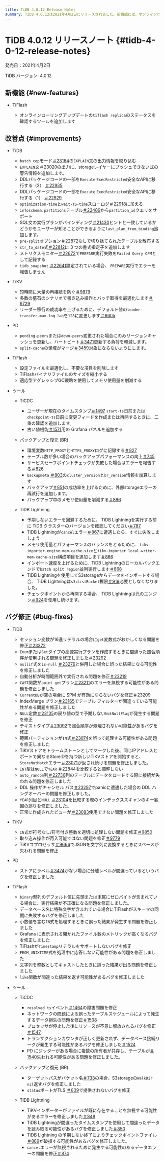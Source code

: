 ```yaml
---
title: TiDB 4.0.12 Release Notes
summary: TiDB 4.0.12は2021年4月2日にリリースされました。新機能には、オンラインローリングアップデート用の「tiflashレプリカ」の状態を確認するツールが含まれています。TiDB、TiKV、PD、 TiFlash、および各種ツールの機能強化に加え、TiDB、TiKV、PD、 TiFlash、TiCDC、バックアップ＆リストア、 TiDB Lightningのバグ修正も実装されました。
---
```


# TiDB 4.0.12 リリースノート {#tidb-4-0-12-release-notes}

発売日：2021年4月2日

TiDB バージョン: 4.0.12

## 新機能 {#new-features}

-   TiFlash

    -   オンラインローリングアップデートの`tiflash replica`のステータスを確認するツールを追加します

## 改善点 {#improvements}

-   TiDB

    -   `batch cop`モード[＃23164](https://github.com/pingcap/tidb/pull/23164)の`EXPLAIN`文の出力情報を絞り込む
    -   `EXPLAIN`文[＃23020](https://github.com/pingcap/tidb/pull/23020)の出力に、storageレイヤーにプッシュできない式の警告情報を追加します。
    -   DDLパッケージコードの一部を`Execute` `ExecRestricted`安全なAPIに移行する（2） [＃22935](https://github.com/pingcap/tidb/pull/22935)
    -   DDLパッケージコードの一部を`Execute` `ExecRestricted`安全なAPIに移行する（1） [＃22929](https://github.com/pingcap/tidb/pull/22929)
    -   `optimization-time`と`wait-TS-time`スローログ[＃22918](https://github.com/pingcap/tidb/pull/22918)に加える
    -   `infoschema.partitions`テーブル[＃22489](https://github.com/pingcap/tidb/pull/22489)から`partition_id`クエリをサポート
    -   SQL文の実行プランがバインディング[＃21430](https://github.com/pingcap/tidb/pull/21430)ヒントと一致しているかどうかをユーザーが知ることができるように`last_plan_from_binding`追加します。
    -   `pre-split`オプション[＃22872](https://github.com/pingcap/tidb/pull/22872)なしで切り捨てられたテーブルを散布する
    -   `str_to_date`式[＃22812](https://github.com/pingcap/tidb/pull/22812)に 3 つの書式指定子を追加します
    -   メトリクスモニター[＃22672](https://github.com/pingcap/tidb/pull/22672)で`PREPARE`実行失敗を`Failed Query OPM`として記録する
    -   `tidb_snapshot` [＃22641](https://github.com/pingcap/tidb/pull/22641)設定されている場合、 `PREPARE`実行でエラーを報告しません

-   TiKV

    -   短時間に大量の再接続を防ぐ[＃9879](https://github.com/tikv/tikv/pull/9879)
    -   多数の墓石のシナリオで書き込み操作とバッチ取得を最適化します[＃9729](https://github.com/tikv/tikv/pull/9729)
    -   リーダー移行の成功率を上げるために、デフォルト値の`leader-transfer-max-log-lag`を`128`に変更します[＃9605](https://github.com/tikv/tikv/pull/9605)

-   PD

    -   `pending-peers`または`down-peers`変更された場合にのみリージョンキャッシュを更新し、ハートビート[＃3471](https://github.com/pingcap/pd/pull/3471)更新する負荷を軽減します。
    -   `split-cache`の領域がマージ[＃3459](https://github.com/pingcap/pd/pull/3459)対象にならないようにします。

-   TiFlash

    -   設定ファイルを最適化し、不要な項目を削除します
    -   TiFlashバイナリファイルのサイズを縮小する
    -   適応型アグレッシブGC戦略を使用してメモリ使用量を削減する

-   ツール

    -   TiCDC

        -   ユーザーが現在のタイムスタンプ[＃1497](https://github.com/pingcap/tiflow/pull/1497) `start-ts`日前または`checkpoint-ts`日前に変更フィードを作成または再開するときに、二重の確認を追加します。
        -   古い値機能[＃1571](https://github.com/pingcap/tiflow/pull/1571)用の Grafana パネルを追加する

    -   バックアップと復元 (BR)

        -   環境変数`HTTP_PROXY`と`HTTPS_PROXY`ログに記録する[＃827](https://github.com/pingcap/br/pull/827)
        -   テーブル数が多い場合のバックアップパフォーマンスの向上[＃745](https://github.com/pingcap/br/pull/745)
        -   サービスセーフポイントチェックが失敗した場合はエラーを報告する[＃826](https://github.com/pingcap/br/pull/826)
        -   `backupmeta` [＃803](https://github.com/pingcap/br/pull/803)の`cluster_version`と`br_version`情報を加算します
        -   バックアップ[＃851](https://github.com/pingcap/br/pull/851)の成功率を上げるために、外部storageエラーの再試行を追加します。
        -   バックアップ中のメモリ使用量を削減する[＃886](https://github.com/pingcap/br/pull/886)

    -   TiDB Lightning

        -   予期しないエラーを回避するために、 TiDB Lightningを実行する前に TiDB クラスターのバージョンを確認してください[＃787](https://github.com/pingcap/br/pull/787)
        -   TiDB Lightningが`cancel`エラー[＃867](https://github.com/pingcap/br/pull/867)に遭遇したら、すぐに失敗しましょう
        -   メモリ使用量とパフォーマンスのバランスをとるために、 `tikv-importer.engine-mem-cache-size`と`tikv-importer.local-writer-mem-cache-size`構成項目を追加します[＃866](https://github.com/pingcap/br/pull/866)
        -   インポート速度を上げるために、TiDB Lightningのローカルバックエンドで`batch split region`並列実行します[＃868](https://github.com/pingcap/br/pull/868)
        -   TiDB Lightningを使用してS3storageからデータをインポートする場合、 TiDB Lightningは`s3:ListBucket`権限[＃919](https://github.com/pingcap/br/pull/919)必要としなくなりました。
        -   チェックポイントから再開する場合、 TiDB Lightningは元のエンジン[＃924](https://github.com/pingcap/br/pull/924)を使用し続けます。

## バグ修正 {#bug-fixes}

-   TiDB

    -   セッション変数が16進リテラルの場合に`get`変数式がおかしくなる問題を修正[＃23372](https://github.com/pingcap/tidb/pull/23372)
    -   `Enum`または`Set`タイプの高速実行プランを作成するときに間違った照合順序が使用される問題を修正しました[＃23292](https://github.com/pingcap/tidb/pull/23292)
    -   `nullif`式を`is-null` [＃23279](https://github.com/pingcap/tidb/pull/23279)と併用した場合に誤った結果になる可能性を修正しました
    -   自動分析が時間範囲外で実行される問題を修正[＃23219](https://github.com/pingcap/tidb/pull/23219)
    -   `CAST`関数が`point get`プラン[＃23211](https://github.com/pingcap/tidb/pull/23211)のエラーを無視する可能性がある問題を修正しました
    -   `CurrentDB`が空の場合に SPM が有効にならないバグを修正[＃23209](https://github.com/pingcap/tidb/pull/23209)
    -   IndexMerge プラン[＃23165](https://github.com/pingcap/tidb/pull/23165)でテーブル フィルターが間違っている可能性がある問題を修正しました
    -   `NULL`定数[＃23135](https://github.com/pingcap/tidb/pull/23135)の戻り値の型で予期しない`NotNullFlag`が発生する問題を修正
    -   テキストタイプ[＃23092](https://github.com/pingcap/tidb/pull/23092)で照合順序が処理されない可能性があるバグを修正
    -   範囲パーティションが`IN`式[＃23074](https://github.com/pingcap/tidb/pull/23074)を誤って処理する可能性がある問題を修正しました
    -   TiKVストアをトゥームストーンとしてマークした後、同じIPアドレスとポートで異なるStoreIDを持つ新しいTiKVストアを開始すると、 `StoreNotMatch`エラー[＃23071](https://github.com/pingcap/tidb/pull/23071)が返され続ける問題を修正しました。
    -   `INT`型は`NULL`で`YEAR` [＃22844](https://github.com/pingcap/tidb/pull/22844)を比較すると調整しない
    -   `auto_random`列[＃22736](https://github.com/pingcap/tidb/pull/22736)列のテーブルにデータをロードする際に接続が失われる問題を修正しました
    -   DDL 操作がキャンセル パス[＃23297](https://github.com/pingcap/tidb/pull/23297)でpanicに遭遇した場合の DDL ハングオーバーの問題を修正しました。
    -   `YEAR`列目と`NULL` [＃23104](https://github.com/pingcap/tidb/pull/23104)を比較する際のインデックススキャンのキー範囲の誤りを修正しました。
    -   正常に作成されたビューが[＃23083](https://github.com/pingcap/tidb/pull/23083)使用できない問題を修正しました

-   TiKV

    -   `IN`式が符号なし/符号付き整数を適切に処理しない問題を修正[＃9850](https://github.com/tikv/tikv/pull/9850)
    -   取り込み操作が再入可能ではない問題を修正[＃9779](https://github.com/tikv/tikv/pull/9779)
    -   TiKVコプロセッサ[＃9666](https://github.com/tikv/tikv/pull/9666)でJSONを文字列に変換するときにスペースが失われる問題を修正

-   PD

    -   ストアにラベル[＃3474](https://github.com/pingcap/pd/pull/3474)がない場合に分離レベルが間違っているというバグを修正しました

-   TiFlash

    -   `binary`型列のデフォルト値に先頭または末尾にゼロバイトが含まれている場合に、実行結果が不正確になる問題を修正しました。
    -   データベース名に特殊文字が含まれている場合にTiFlashがスキーマの同期に失敗するバグを修正しました
    -   小数値を含む`IN`式を処理するときに誤った結果が発生する問題を修正しました
    -   Grafana に表示される開かれたファイル数のメトリックが高くなるバグを修正しました
    -   TiFlashが`Timestamp`リテラルをサポートしないバグを修正
    -   `FROM_UNIXTIME`式を処理中に応答しない可能性がある問題を修正しました
    -   文字列を整数としてキャストしたときに誤った結果が出る問題を修正しました
    -   `like`関数が間違った結果を返す可能性があるバグを修正しました

-   ツール

    -   TiCDC

        -   `resolved ts`イベント[＃1464](https://github.com/pingcap/tiflow/pull/1464)の障害問題を修正
        -   ネットワークの問題による誤ったテーブルスケジュールによって発生するデータ損失の問題を修正[＃1508](https://github.com/pingcap/tiflow/pull/1508)
        -   プロセッサが停止した後にリソースが不意に解放されるバグを修正[＃1547](https://github.com/pingcap/tiflow/pull/1547)
        -   トランザクションカウンタが正しく更新されず、データベース接続リークが発生する可能性があるバグを修正しました[＃1524](https://github.com/pingcap/tiflow/pull/1524)
        -   PD にジッターがある場合に複数の所有者が共存し、テーブルが[＃1540](https://github.com/pingcap/tiflow/pull/1540)失われる可能性がある問題を修正しました。

    -   バックアップと復元 (BR)

        -   ターゲットパスがバケット名[＃733](https://github.com/pingcap/br/pull/733)の場合、S3storageの`WalkDir` `nil`返すバグを修正しました
        -   `status`ポートがTLS [＃839](https://github.com/pingcap/br/pull/839)で提供されないバグを修正

    -   TiDB Lightning

        -   TiKVインポーターがファイルが既に存在することを無視する可能性があるエラーを修正しました[＃848](https://github.com/pingcap/br/pull/848)
        -   TiDB Lightningが間違ったタイムスタンプを使用して間違ったデータを読み取る可能性があるバグを修正しました[＃850](https://github.com/pingcap/br/pull/850)
        -   TiDB Lightning の予期しない終了によりチェックポイントファイル[＃889](https://github.com/pingcap/br/pull/889)が破損する可能性があるバグを修正しました。
        -   `cancel`エラーが無視されるために発生する可能性のあるデータエラーの問題を修正[＃874](https://github.com/pingcap/br/pull/874)
